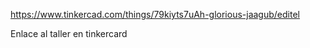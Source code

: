 https://www.tinkercad.com/things/79kiyts7uAh-glorious-jaagub/editel

Enlace al taller en tinkercard
